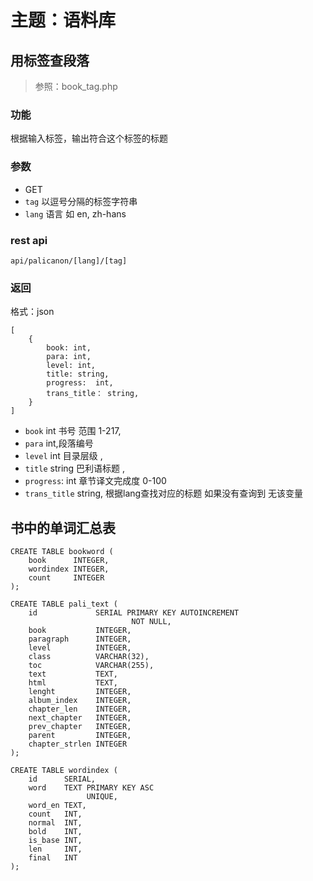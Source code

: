 # 主题：语料库

## 用标签查段落
> 参照：book_tag.php
### 功能
根据输入标签，输出符合这个标签的标题
### 参数
- GET
- `tag` 以逗号分隔的标签字符串
- `lang`  语言 如 en, zh-hans
  
### rest api
    api/palicanon/[lang]/[tag]

### 返回

格式：json
```
[
    {
        book: int,
        para: int,
        level: int,
        title: string,
        progress:  int,
        trans_title： string, 
    }
]
````

- `book` int 书号  范围 1-217,
- `para` int,段落编号 
- `level` int 目录层级 ,
- `title` string 巴利语标题 ,
- `progress`: int 章节译文完成度  0-100
- `trans_title` string, 根据lang查找对应的标题 如果没有查询到 无该变量

## 

## 书中的单词汇总表
```
CREATE TABLE bookword (
    book      INTEGER,
    wordindex INTEGER,
    count     INTEGER
);
```

```
CREATE TABLE pali_text (
    id             SERIAL PRIMARY KEY AUTOINCREMENT
                           NOT NULL,
    book           INTEGER,
    paragraph      INTEGER,
    level          INTEGER,
    class          VARCHAR(32),
    toc            VARCHAR(255),
    text           TEXT,
    html           TEXT,
    lenght         INTEGER,
    album_index    INTEGER,
    chapter_len    INTEGER,
    next_chapter   INTEGER,
    prev_chapter   INTEGER,
    parent         INTEGER,
    chapter_strlen INTEGER
);
```

```
CREATE TABLE wordindex (
    id      SERIAL,
    word    TEXT PRIMARY KEY ASC
                 UNIQUE,
    word_en TEXT,
    count   INT,
    normal  INT,
    bold    INT,
    is_base INT,
    len     INT,
    final   INT
);
```
